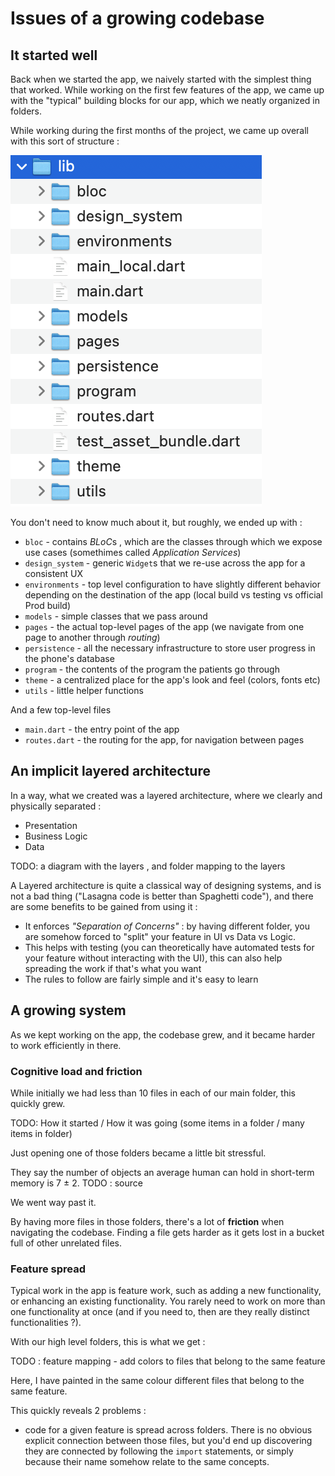 # Issues of a growing codebase

## It started well

Back when we started the app, we naively started with the simplest thing that worked. While working on the first few features of the app, we came up with the "typical" building blocks for our app, which we neatly organized in folders.

While working during the first months of the project, we came up overall with this sort of structure :

![initial folder structure](assets/00-initial-folder-structure.png)

You don't need to know much about it, but roughly, we ended up with :

- `bloc` - contains *BLoC*s , which are the classes through which we expose use cases (somethimes called _Application Services_)
- `design_system` - generic `Widget`s that we re-use across the app for a consistent UX
- `environments` - top level configuration to have slightly different behavior depending on the destination of the app (local build vs testing vs official Prod build)
- `models` - simple classes that we pass around
- `pages` - the actual top-level pages of the app (we navigate from one page to another through _routing_)
- `persistence` - all the necessary infrastructure to store user progress in the phone's database
- `program` - the contents of the program the patients go through
- `theme` - a centralized place for the app's look and feel (colors, fonts etc)
- `utils` - little helper functions

And a few top-level files

- `main.dart` - the entry point of the app
- `routes.dart` - the routing for the app, for navigation between pages

## An implicit layered architecture

In a way, what we created was a layered architecture, where we clearly and physically separated :

- Presentation
- Business Logic
- Data

TODO: a diagram with the layers , and folder mapping to the layers

A Layered architecture is quite a classical way of designing systems, and is not a bad thing ("Lasagna code is better than Spaghetti code"), and there are some benefits to be gained from using it :

- It enforces _"Separation of Concerns"_ : by having different folder, you are somehow forced to "split" your feature in UI vs Data vs Logic.
- This helps with testing (you can theoretically have automated tests for your feature without interacting with the UI), this can also help spreading the work if that's what you want
- The rules to follow are fairly simple and it's easy to learn

## A growing system

As we kept working on the app, the codebase grew, and it became harder to work efficiently in there.

### Cognitive load and friction

While initially we had less than 10 files in each of our main folder, this quickly grew.

TODO: How it started / How it was going (some items in a folder / many items in folder)

Just opening one of those folders became a little bit stressful.

They say the number of objects an average human can hold in short-term memory is 7 ± 2.
TODO : source

We went way past it.

By having more files in those folders, there's a lot of **friction** when navigating the codebase. Finding a file gets harder as it gets lost in a bucket full of other unrelated files.

### Feature spread

Typical work in the app is feature work, such as adding a new functionality, or enhancing an existing functionality. You rarely need to work on more than one functionality at once (and if you need to, then are they really distinct functionalities ?).

With our high level folders, this is what we get :

TODO : feature mapping - add colors to files that belong to the same feature

Here, I have painted in the same colour different files that belong to the same feature.

This quickly reveals 2 problems :

- code for a given feature is spread across folders. There is no obvious explicit connection between those files, but you'd end up discovering they are connected by following the `import` statements, or simply because their name somehow relate to the same concepts.
